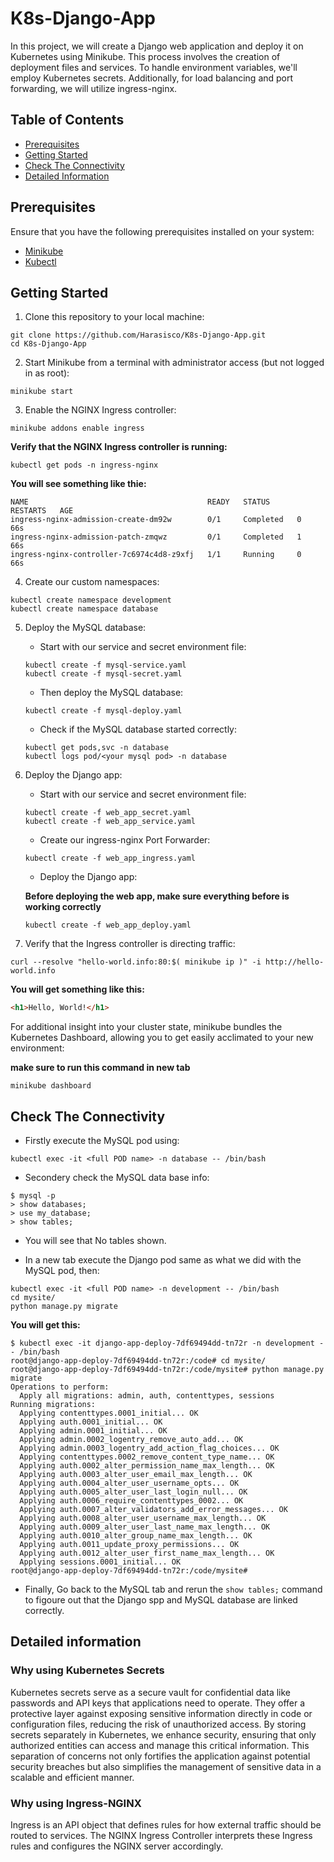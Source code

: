 # K8s-Django-App

In this project, we will create a Django web application and deploy it on Kubernetes using Minikube. This process involves the creation of deployment files and services. To handle environment variables, we'll employ Kubernetes secrets. Additionally, for load balancing and port forwarding, we will utilize ingress-nginx.

## Table of Contents

- [Prerequisites](#prerequisites)
- [Getting Started](#getting-started)
- [Check The Connectivity](#check-the-connectivity)
- [Detailed Information](#detailed-information)

## Prerequisites

Ensure that you have the following prerequisites installed on your system:

- [Minikube](https://minikube.sigs.k8s.io/docs/start/)
- [Kubectl](https://kubernetes.io/docs/tasks/tools/)

## Getting Started

1. Clone this repository to your local machine:

```shell
git clone https://github.com/Harasisco/K8s-Django-App.git
cd K8s-Django-App
```

2. Start Minikube from a terminal with administrator access (but not logged in as root):

```shell
minikube start
```

3. Enable the NGINX Ingress controller:

```shell
minikube addons enable ingress
```

**Verify that the NGINX Ingress controller is running:**

```shell
kubectl get pods -n ingress-nginx
```
**You will see something like thie:**
```shell
NAME                                        READY   STATUS      RESTARTS   AGE
ingress-nginx-admission-create-dm92w        0/1     Completed   0          66s
ingress-nginx-admission-patch-zmqwz         0/1     Completed   1          66s
ingress-nginx-controller-7c6974c4d8-z9xfj   1/1     Running     0          66s
```
4. Create our custom namespaces:

```shell
kubectl create namespace development
kubectl create namespace database
```

5. Deploy the MySQL database:
   - Start with our service and secret environment file:

   ```shell
   kubectl create -f mysql-service.yaml
   kubectl create -f mysql-secret.yaml
   ```

   - Then deploy the MySQL database:
     
   ```shell
   kubectl create -f mysql-deploy.yaml
   ```

   - Check if the MySQL database started correctly:
     
   ```shell
   kubectl get pods,svc -n database
   kubectl logs pod/<your mysql pod> -n database
   ```

6. Deploy the Django app:
   - Start with our service and secret environment file:
     
   ```shell
   kubectl create -f web_app_secret.yaml
   kubectl create -f web_app_service.yaml
   ```

   - Create our ingress-nginx Port Forwarder:
     
   ```shell
   kubectl create -f web_app_ingress.yaml
   ```
   
   - Deploy the Django app:
   
   **Before deploying the web app, make sure everything before is working correctly**
     
   ```shell
   kubectl create -f web_app_deploy.yaml
   ```

7. Verify that the Ingress controller is directing traffic:

```shell
curl --resolve "hello-world.info:80:$( minikube ip )" -i http://hello-world.info
```

**You will get something like this:**

```html
<h1>Hello, World!</h1>
```

<p>For additional insight into your cluster state, minikube bundles the Kubernetes Dashboard, allowing you to get easily acclimated to your new environment: </p>

**make sure to run this command in new tab**

```shell
minikube dashboard
```
## Check The Connectivity
- Firstly execute the MySQL pod using:
```shell
kubectl exec -it <full POD name> -n database -- /bin/bash
```
- Secondery check the MySQL data base info:
```shell
$ mysql -p
> show databases;
> use my_database;
> show tables;
```
- You will see that No tables shown.
 
- In a new tab execute the Django pod same as what we did with the MySQL pod, then:
 ```shell
kubectl exec -it <full POD name> -n development -- /bin/bash
cd mysite/
python manage.py migrate
```
**You will get this:**
```shell
$ kubectl exec -it django-app-deploy-7df69494dd-tn72r -n development -- /bin/bash
root@django-app-deploy-7df69494dd-tn72r:/code# cd mysite/
root@django-app-deploy-7df69494dd-tn72r:/code/mysite# python manage.py migrate
Operations to perform:
  Apply all migrations: admin, auth, contenttypes, sessions
Running migrations:
  Applying contenttypes.0001_initial... OK
  Applying auth.0001_initial... OK
  Applying admin.0001_initial... OK
  Applying admin.0002_logentry_remove_auto_add... OK
  Applying admin.0003_logentry_add_action_flag_choices... OK
  Applying contenttypes.0002_remove_content_type_name... OK
  Applying auth.0002_alter_permission_name_max_length... OK
  Applying auth.0003_alter_user_email_max_length... OK
  Applying auth.0004_alter_user_username_opts... OK
  Applying auth.0005_alter_user_last_login_null... OK
  Applying auth.0006_require_contenttypes_0002... OK
  Applying auth.0007_alter_validators_add_error_messages... OK
  Applying auth.0008_alter_user_username_max_length... OK
  Applying auth.0009_alter_user_last_name_max_length... OK
  Applying auth.0010_alter_group_name_max_length... OK
  Applying auth.0011_update_proxy_permissions... OK
  Applying auth.0012_alter_user_first_name_max_length... OK
  Applying sessions.0001_initial... OK
root@django-app-deploy-7df69494dd-tn72r:/code/mysite# 
```
- Finally, Go back to the MySQL tab and rerun the ` show tables; ` command to figoure out that the Django spp and MySQL database are linked correctly.

## Detailed information

### Why using Kubernetes Secrets
<p>Kubernetes secrets serve as a secure vault for confidential data like passwords and API keys that applications need to operate.
They offer a protective layer against exposing sensitive information directly in code or configuration files, reducing the risk of unauthorized access. 
By storing secrets separately in Kubernetes, we enhance security, ensuring that only authorized entities can access and manage this critical information. 
This separation of concerns not only fortifies the application against potential security breaches but also simplifies the management of sensitive data in a scalable and efficient manner.</p>

### Why using Ingress-NGINX
<p>Ingress is an API object that defines rules for how external traffic should be routed to services. 
The NGINX Ingress Controller interprets these Ingress rules and configures the NGINX server accordingly.</p>
